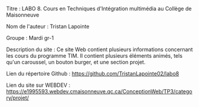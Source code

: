 Titre : LABO 8. Cours en Techniques d'Intégration multimédia au Collège de Maisonneuve

Nom de l'auteur : Tristan Lapointe

Groupe : Mardi gr-1

Description du site : Ce site Web contient plusieurs informations concernant les cours du programme TIM. Il contient plusieurs éléments animés, tels qu'un caroussel, un bouton burger, et une section projet.

Lien du répertoire Github : https://github.com/TristanLapointe02/labo8

Lien du site sur WEBDEV : https://e1995593.webdev.cmaisonneuve.qc.ca/ConceptionWeb/TP3/category/projet/